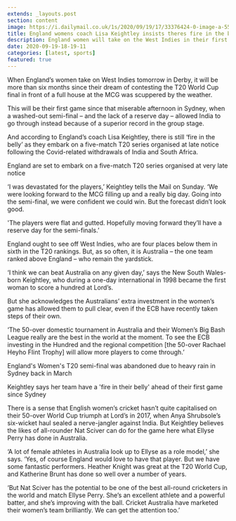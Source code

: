```yaml
---
extends: _layouts.post
section: content
image: https://i.dailymail.co.uk/1s/2020/09/19/17/33376424-0-image-a-55_1600533571791.jpg 
title: England womens coach Lisa Keightley insists theres fire in the belly ahead of West Indies clash 
description: England women will take on the West Indies in their first game since a miserable afternoon in Sydney which allowed India to advance to the T20 World Cup final back in March. 
date: 2020-09-19-18-19-11 
categories: [latest, sports] 
featured: true 
--- 
```

When England’s women take on West Indies tomorrow in Derby, it will be more than six months since their dream of contesting the T20 World Cup final in front of a full house at the MCG was scuppered by the weather.

This will be their first game since that miserable afternoon in Sydney, when a washed-out semi-final – and the lack of a reserve day – allowed India to go through instead because of a superior record in the group stage. 

And according to England’s coach Lisa Keightley, there is still ‘fire in the belly’ as they embark on a five-match T20 series organised at late notice following the Covid-related withdrawals of India and South Africa.

England are set to embark on a five-match T20 series organised at very late notice

‘I was devastated for the players,’ Keightley tells the Mail on Sunday. ‘We were looking forward to the MCG filling up and a really big day. Going into the semi-final, we were confident we could win. But the forecast didn’t look good. 

'The players were flat and gutted. Hopefully moving forward they’ll have a reserve day for the semi-finals.’

England ought to see off West Indies, who are four places below them in sixth in the T20 rankings. But, as so often, it is Australia – the one team ranked above England – who remain the yardstick.

‘I think we can beat Australia on any given day,’ says the New South Wales-born Keightley, who during a one-day international in 1998 became the first woman to score a hundred at Lord’s. 

But she acknowledges the Australians’ extra investment in the women’s game has allowed them to pull clear, even if the ECB have recently taken steps of their own.

‘The 50-over domestic tournament in Australia and their Women’s Big Bash League really are the best in the world at the moment. To see the ECB investing in the Hundred and the regional competition [the 50-over Rachael Heyho Flint Trophy] will allow more players to come through.’

England's Women's T20 semi-final was abandoned due to heavy rain in Sydney back in March

Keightley says her team have a 'fire in their belly' ahead of their first game since Sydney

There is a sense that English women’s cricket hasn’t quite capitalised on their 50-over World Cup triumph at Lord’s in 2017, when Anya Shrubsole’s six-wicket haul sealed a nerve-jangler against India. But Keightley believes the likes of all-rounder Nat Sciver can do for the game here what Ellyse Perry has done in Australia.

‘A lot of female athletes in Australia look up to Ellyse as a role model,’ she says. ‘Yes, of course England would love to have that player. But we have some fantastic performers. Heather Knight was great at the T20 World Cup, and Katherine Brunt has done so well over a number of years.

‘But Nat Sciver has the potential to be one of the best all-round cricketers in the world and match Ellyse Perry. She’s an excellent athlete and a powerful batter, and she’s improving with the ball. Cricket Australia have marketed their women’s team brilliantly. We can get the attention too.’   

